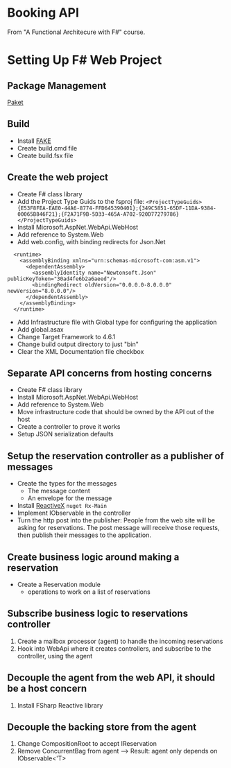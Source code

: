 # Booking API

From "A Functional Architecure with F#" course.



# Setting Up F# Web Project
## Package Management
[Paket](https://fsprojects.github.io/Paket/getting-started.html#Manual-setup)

## Build
- Install [FAKE](http://fsharp.github.io/FAKE/gettingstarted.html)
- Create build.cmd file
- Create build.fsx file

## Create the web project
- Create F# class library
- Add the Project Type Guids to the fsproj file:  `<ProjectTypeGuids>{E53F8FEA-EAE0-44A6-8774-FFD645390401};{349C5851-65DF-11DA-9384-00065B846F21};{F2A71F9B-5D33-465A-A702-920D77279786}</ProjectTypeGuids>`
- Install Microsoft.AspNet.WebApi.WebHost
- Add reference to System.Web
- Add web.config, with binding redirects for Json.Net
```
  <runtime>
    <assemblyBinding xmlns="urn:schemas-microsoft-com:asm.v1">
      <dependentAssembly>
        <assemblyIdentity name="Newtonsoft.Json" publicKeyToken="30ad4fe6b2a6aeed"/>
        <bindingRedirect oldVersion="0.0.0.0-8.0.0.0" newVersion="8.0.0.0"/>
      </dependentAssembly>
    </assemblyBinding>
  </runtime>
```
- Add Infrastructure file with Global type for configuring the application
- Add global.asax
- Change Target Framework to 4.6.1
- Change build output directory to just "bin"
- Clear the XML Documentation file checkbox

## Separate API concerns from hosting concerns
- Create F# class library
- Install Microsoft.AspNet.WebApi.WebHost
- Add reference to System.Web
- Move infrastructure code that should be owned by the API out of the host
- Create a controller to prove it works
- Setup JSON serialization defaults

## Setup the reservation controller as a publisher of messages
- Create the types for the messages
    - The message content
    - An envelope for the message
- Install [ReactiveX](http://reactivex.io/) `nuget Rx-Main`
- Implement IObservable in the controller
- Turn the http post into the publisher:  People from the web site will be asking for reservations.  The post message will receive those requests, then publish their messages to the application.

## Create business logic around making a reservation
- Create a Reservation module
    - operations to work on a list of reservations

## Subscribe business logic to reservations controller
1. Create a mailbox processor (agent) to handle the incoming reservations
1. Hook into WebApi where it creates controllers, and subscribe to the controller, using the agent

## Decouple the agent from the web API, it should be a host concern
1. Install FSharp Reactive library

## Decouple the backing store from the agent
1. Change CompositionRoot to accept IReservation
1. Remove ConcurrentBag from agent
--> Result: agent only depends on IObservable<'T>